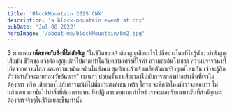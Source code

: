 ```yaml
---
title: 'BlockMountain 2025 CNX'
description: 'a block-mountain event at cnx'
pubDate: 'Jul 08 2022'
heroImage: '/about-me/blockMountain/bm2.jpg'
---
```

3 มกราคม
**เด็ดขาดกับสิ่งที่ไม่สำคัญ**
"ในชีวิตของเจ้าต้องสูญเสียอะไรไปกี่อย่างโดยที่ไม่รู้ตัวว่ากำลังสูญเสียมัน ชีวิตของเจ้าต้องสูญเปล่าไปมากเท่าใดกับความเศร้าที่ไร้ค่า ความสุขอันโง่เขลา ความปรารถนาที่เกิดจากความโลภ และความเพลิดเพลินในสังคม สุดท้ายแล้วเจ้าเหลือตัวตนจริงๆแค่ไหนกัน เจ้าจะรู้สึกตัวว่ากำลัวจะตายก่อนวัยอันควร"
เซเนกา
บ่อยครั้งเราเสียเวลาไปกับการตกลงทำอย่างอื่นที่เราไม่ต้องการ หรือ เสียเวลาไปกับอารมณ์ที่ไม่พึ่งประสงค์เช่น เศร้า โกรธ จะดีกว่าไหมที่เราจะตอบว่า ไม่ เเล้วเอาเวลานั้นไปทำสิ่งที่ต้องการแทน ยิ่งปฏิเสธบ่อยมากเท่าไหร่ เราจะตอบรับเฉพาะสิ่งที่สำคัญเเละต้องการจริงๆในชีวิตเยอะขึ้นเท่านั้น